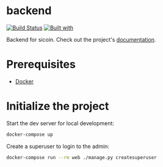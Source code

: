 # backend

[![Build Status](https://travis-ci.org/tesis-cabal-cugno-moreyra/backend.svg?branch=master)](https://travis-ci.org/tesis-cabal-cugno-moreyra/backend)
[![Built with](https://img.shields.io/badge/Built_with-Cookiecutter_Django_Rest-F7B633.svg)](https://github.com/agconti/cookiecutter-django-rest)

Backend for sicoin. Check out the project's [documentation](http://tesis-cabal-cugno-moreyra.github.io/backend/).

# Prerequisites

- [Docker](https://docs.docker.com/docker-for-mac/install/)

# Initialize the project

Start the dev server for local development:

```bash
docker-compose up
```

Create a superuser to login to the admin:

```bash
docker-compose run --rm web ./manage.py createsuperuser
```

